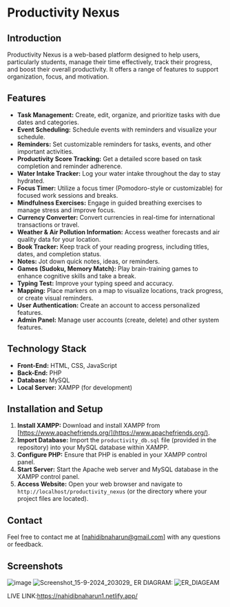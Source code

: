 # Productivity Nexus

## Introduction

Productivity Nexus is a web-based platform designed to help users, particularly students, manage their time effectively, track their progress, and boost their overall productivity. It offers a range of features to support organization, focus, and motivation. 

## Features

* **Task Management:** Create, edit, organize, and prioritize tasks with due dates and categories.
* **Event Scheduling:** Schedule events with reminders and visualize your schedule.
* **Reminders:**  Set customizable reminders for tasks, events, and other important activities.
* **Productivity Score Tracking:** Get a detailed score based on task completion and reminder adherence.
* **Water Intake Tracker:** Log your water intake throughout the day to stay hydrated.
* **Focus Timer:** Utilize a focus timer (Pomodoro-style or customizable) for focused work sessions and breaks.
* **Mindfulness Exercises:** Engage in guided breathing exercises to manage stress and improve focus.
* **Currency Converter:**  Convert currencies in real-time for international transactions or travel.
* **Weather & Air Pollution Information:** Access weather forecasts and air quality data for your location.
* **Book Tracker:**  Keep track of your reading progress, including titles, dates, and completion status.
* **Notes:** Jot down quick notes, ideas, or reminders.
* **Games (Sudoku, Memory Match):**  Play brain-training games to enhance cognitive skills and take a break.
* **Typing Test:**  Improve your typing speed and accuracy.
* **Mapping:**  Place markers on a map to visualize locations, track progress, or create visual reminders.
* **User Authentication:** Create an account to access personalized features.
* **Admin Panel:** Manage user accounts (create, delete) and other system features.

## Technology Stack

* **Front-End:** HTML, CSS, JavaScript
* **Back-End:** PHP
* **Database:** MySQL
* **Local Server:** XAMPP (for development)

## Installation and Setup

1. **Install XAMPP:** Download and install XAMPP from [https://www.apachefriends.org/](https://www.apachefriends.org/).
2. **Import Database:**  Import the `productivity_db.sql` file (provided in the repository) into your MySQL database within XAMPP.
3. **Configure PHP:** Ensure that PHP is enabled in your XAMPP control panel.
4. **Start Server:** Start the Apache web server and MySQL database in the XAMPP control panel.
5. **Access Website:**  Open your web browser and navigate to `http://localhost/productivity_nexus` (or the directory where your project files are located).



## Contact

Feel free to contact me at [nahidibnaharun@gmail.com] with any questions or feedback.

## Screenshots

![image](https://github.com/user-attachments/assets/5cbedac1-520b-4739-9980-bf620862f37f)
![Screenshot_15-9-2024_203029_](https://github.com/user-attachments/assets/fd77d993-7250-458e-a307-1f658f68b780)
ER DIAGRAM:
![ER_DIAGEAM](https://github.com/user-attachments/assets/857b2f99-a909-440e-a5b0-cef7800d8d1d)


LIVE LINK:https://nahidibnaharun1.netlify.app/
